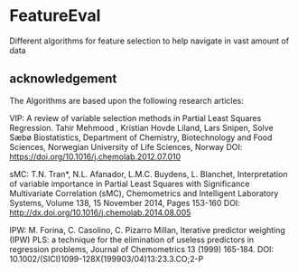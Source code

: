 # FeatureEval
Different algorithms for feature selection to help navigate in vast amount of data

## acknowledgement
The Algorithms are based upon the following research articles: 

VIP: A review of variable selection methods in Partial Least Squares Regression.
    Tahir Mehmood , Kristian Hovde Liland, Lars Snipen, Solve Sæbø
    Biostatistics, Department of Chemistry, Biotechnology and Food Sciences, 
    Norwegian University of Life Sciences, Norway 
    DOI: https://doi.org/10.1016/j.chemolab.2012.07.010

sMC:     T.N. Tran*, N.L. Afanador, L.M.C. Buydens, L. Blanchet, 
Interpretation of variable importance in Partial Least Squares with Significance Multivariate    Correlation (sMC), Chemometrics and Intelligent Laboratory Systems, Volume 138, 15 November 2014, Pages 153-160 
DOI: http://dx.doi.org/10.1016/j.chemolab.2014.08.005

IPW: M. Forina, C. Casolino, C. Pizarro Millan, Iterative predictor weighting
    (IPW) PLS: a technique for the elimination of useless predictors in regression problems,
    Journal of Chemometrics 13 (1999) 165-184.
    DOI: 10.1002/(SICI)1099-128X(199903/04)13:23.3.CO;2-P 
